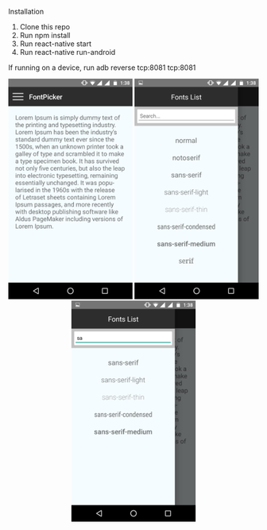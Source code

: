 Installation

1) Clone this repo
2) Run npm install
3) Run react-native start
4) Run react-native run-android

If running on a device, run adb reverse tcp:8081 tcp:8081

<p align="center">
<img src="https://github.com/frontend-git/ReactNative/blob/master/AwesomeProject/AwesomeProject/Screenshot_20170215-133814.png" width="250"/>
<img src="https://github.com/frontend-git/ReactNative/blob/master/AwesomeProject/AwesomeProject/Screenshot_20170215-133822.png" width="250"/>
<img src="https://github.com/frontend-git/ReactNative/blob/master/AwesomeProject/AwesomeProject/Screenshot_20170215-133842.png" width="250"/>
</p>
